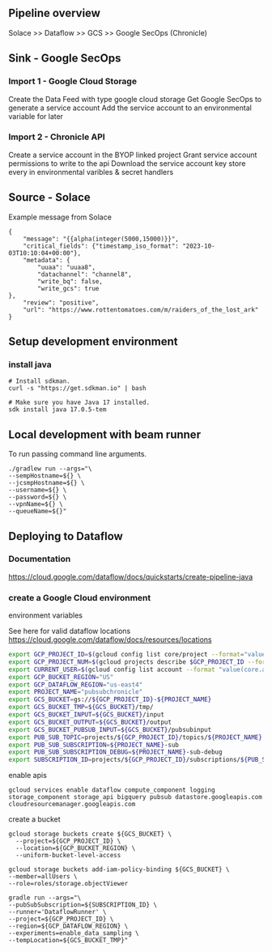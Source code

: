 ## Pipeline overview

Solace >> Dataflow >> GCS >> Google SecOps (Chronicle)

## Sink - Google SecOps

### Import 1 - Google Cloud Storage

Create the Data Feed with type google cloud storage
Get Google SecOps to generate a service account
Add the service account to an environmental variable for later

### Import 2 - Chronicle API

Create a service account in the BYOP linked project
Grant service account permissions to write to the api
Download the service account key
store every in environmental varibles & secret handlers

## Source - Solace

Example message from Solace

```shell
{
    "message": "{{alpha(integer(5000,15000)}}",
    "critical_fields": {"timestamp_iso_format": "2023-10-03T10:10:04+00:00"},
    "metadata": {
        "uuaa": "uuaa8",
        "datachannel": "channel8",
        "write_bq": false,
        "write_gcs": true
},
    "review": "positive",
    "url": "https://www.rottentomatoes.com/m/raiders_of_the_lost_ark"
}
```

## Setup development environment

### install java

```shell
# Install sdkman.
curl -s "https://get.sdkman.io" | bash

# Make sure you have Java 17 installed.
sdk install java 17.0.5-tem
```

## Local development with beam runner

To run passing command line arguments.

```shell
./gradlew run --args="\
--sempHostname=${} \
--jcsmpHostname=${} \
--username=${} \
--password=${} \
--vpnName=${} \
--queueName=${}"
```

## Deploying to Dataflow

### Documentation

https://cloud.google.com/dataflow/docs/quickstarts/create-pipeline-java

### create a Google Cloud environment

environment variables

See here for valid dataflow locations
https://cloud.google.com/dataflow/docs/resources/locations

```sh
export GCP_PROJECT_ID=$(gcloud config list core/project --format="value(core.project)")
export GCP_PROJECT_NUM=$(gcloud projects describe $GCP_PROJECT_ID --format="value(projectNumber)")
export CURRENT_USER=$(gcloud config list account --format "value(core.account)")
export GCP_BUCKET_REGION="US"
export GCP_DATAFLOW_REGION="us-east4"
export PROJECT_NAME="pubsubchronicle"
export GCS_BUCKET=gs://${GCP_PROJECT_ID}-${PROJECT_NAME}
export GCS_BUCKET_TMP=${GCS_BUCKET}/tmp/
export GCS_BUCKET_INPUT=${GCS_BUCKET}/input
export GCS_BUCKET_OUTPUT=${GCS_BUCKET}/output
export GCS_BUCKET_PUBSUB_INPUT=${GCS_BUCKET}/pubsubinput
export PUB_SUB_TOPIC=projects/${GCP_PROJECT_ID}/topics/${PROJECT_NAME}
export PUB_SUB_SUBSCRIPTION=${PROJECT_NAME}-sub
export PUB_SUB_SUBSCRIPTION_DEBUG=${PROJECT_NAME}-sub-debug
export SUBSCRIPTION_ID=projects/${GCP_PROJECT_ID}/subscriptions/${PUB_SUB_SUBSCRIPTION}
```

enable apis
```shell
gcloud services enable dataflow compute_component logging storage_component storage_api bigquery pubsub datastore.googleapis.com cloudresourcemanager.googleapis.com
```

create a bucket
```shell
gcloud storage buckets create ${GCS_BUCKET} \
  --project=${GCP_PROJECT_ID} \
  --location=${GCP_BUCKET_REGION} \
  --uniform-bucket-level-access

gcloud storage buckets add-iam-policy-binding ${GCS_BUCKET} \
--member=allUsers \
--role=roles/storage.objectViewer

```

```shell
gradle run --args="\
--pubSubSubscription=${SUBSCRIPTION_ID} \
--runner='DataflowRunner' \
--project=${GCP_PROJECT_ID} \
--region=${GCP_DATAFLOW_REGION} \
--experiments=enable_data_sampling \
--tempLocation=${GCS_BUCKET_TMP}"
```

